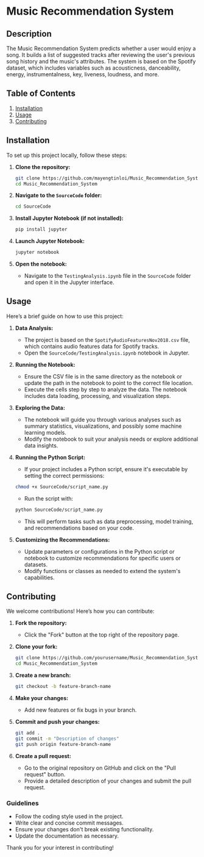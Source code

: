 # Music Recommendation System 

## Description
The Music Recommendation System predicts whether a user would enjoy a song. It builds a list of suggested tracks after reviewing the user's previous song history and the music's attributes. The system is based on the Spotify dataset, which includes variables such as acousticness, danceability, energy, instrumentalness, key, liveness, loudness, and more.

## Table of Contents
1. [Installation](#installation)
2. [Usage](#usage)
3. [Contributing](#contributing)

## Installation

To set up this project locally, follow these steps:

1. **Clone the repository:**
    ```bash
    git clone https://github.com/mayengtinloi/Music_Recommendation_System.git
    cd Music_Recommendation_System 
    ```

2. **Navigate to the `SourceCode` folder:**
    ```bash
    cd SourceCode
    ```

3. **Install Jupyter Notebook (if not installed):**
    ```bash
    pip install jupyter
    ```

4. **Launch Jupyter Notebook:**
    ```bash
    jupyter notebook
    ```

5. **Open the notebook:**
    - Navigate to the `TestingAnalysis.ipynb` file in the `SourceCode` folder and open it in the Jupyter interface.

## Usage

Here’s a brief guide on how to use this project:

1. **Data Analysis:**
    - The project is based on the `SpotifyAudioFeaturesNov2018.csv` file, which contains audio features data for Spotify tracks.
    - Open the `SourceCode/TestingAnalysis.ipynb` notebook in Jupyter.

2. **Running the Notebook:**
    - Ensure the CSV file is in the same directory as the notebook or update the path in the notebook to point to the correct file location.
    - Execute the cells step by step to analyze the data. The notebook includes data loading, processing, and visualization steps.

3. **Exploring the Data:**
    - The notebook will guide you through various analyses such as summary statistics, visualizations, and possibly some machine learning models.
    - Modify the notebook to suit your analysis needs or explore additional data insights.

4. **Running the Python Script:**
    - If your project includes a Python script, ensure it's executable by setting the correct permissions:
    ```bash
    chmod +x SourceCode/script_name.py
    ```
    - Run the script with:
    ```bash
    python SourceCode/script_name.py
    ```
    - This will perform tasks such as data preprocessing, model training, and recommendations based on your code.

5. **Customizing the Recommendations:**
    - Update parameters or configurations in the Python script or notebook to customize recommendations for specific users or datasets.
    - Modify functions or classes as needed to extend the system's capabilities.

## Contributing

We welcome contributions! Here’s how you can contribute:

1. **Fork the repository:**
    - Click the "Fork" button at the top right of the repository page.

2. **Clone your fork:**
    ```bash
    git clone https://github.com/yourusername/Music_Recommendation_System.git
    cd Music_Recommendation_System 
    ```

3. **Create a new branch:**
    ```bash
    git checkout -b feature-branch-name
    ```

4. **Make your changes:**
    - Add new features or fix bugs in your branch.

5. **Commit and push your changes:**
    ```bash
    git add .
    git commit -m "Description of changes"
    git push origin feature-branch-name
    ```

6. **Create a pull request:**
    - Go to the original repository on GitHub and click on the "Pull request" button.
    - Provide a detailed description of your changes and submit the pull request.

### Guidelines

- Follow the coding style used in the project.
- Write clear and concise commit messages.
- Ensure your changes don't break existing functionality.
- Update the documentation as necessary.

Thank you for your interest in contributing!
